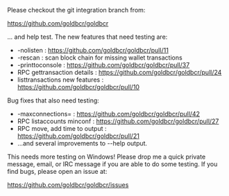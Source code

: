 Please checkout the git integration branch from:

https://github.com/goldbcr/goldbcr

... and help test.  The new features that need testing are:

* -nolisten : https://github.com/goldbcr/goldbcr/pull/11
* -rescan : scan block chain for missing wallet transactions
* -printtoconsole : https://github.com/goldbcr/goldbcr/pull/37
* RPC gettransaction details : https://github.com/goldbcr/goldbcr/pull/24
* listtransactions new features : https://github.com/goldbcr/goldbcr/pull/10

Bug fixes that also need testing:

* -maxconnections= : https://github.com/goldbcr/goldbcr/pull/42
* RPC listaccounts minconf : https://github.com/goldbcr/goldbcr/pull/27
* RPC move, add time to output : https://github.com/goldbcr/goldbcr/pull/21
* ...and several improvements to --help output.

This needs more testing on Windows!  Please drop me a quick private message, email, or IRC message if you are able to do some testing.  If you find bugs, please open an issue at:

https://github.com/goldbcr/goldbcr/issues
